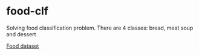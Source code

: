 # food-clf
Solving food classification problem. There are 4 classes: bread, meat soup and dessert


[Food dataset](https://disk.yandex.ru/d/2NgJbpFmtiq2zA)

